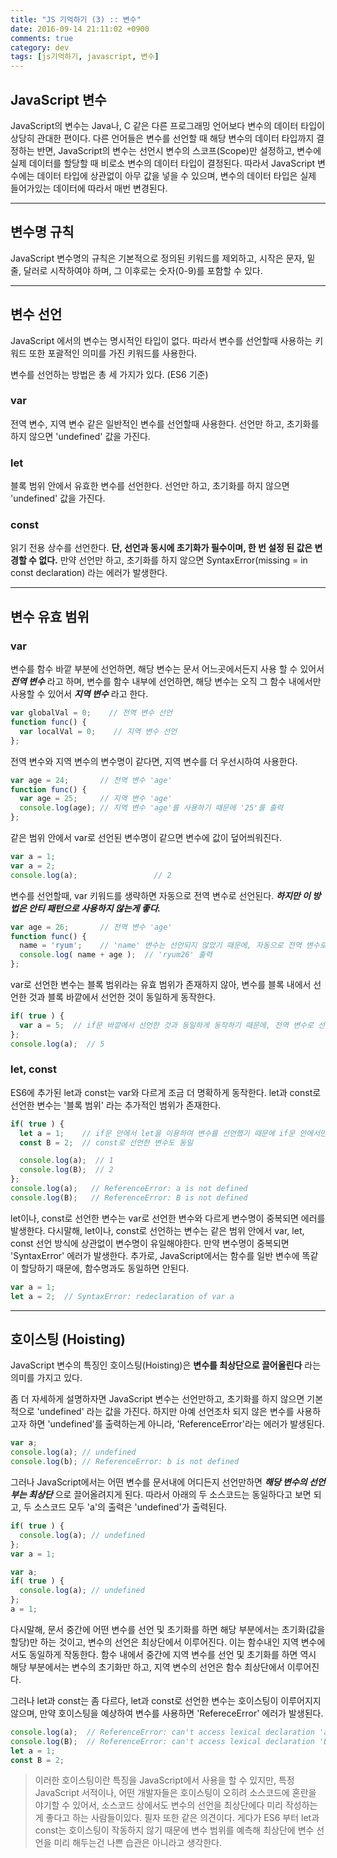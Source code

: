 ```yaml
---
title: "JS 기억하기 (3) :: 변수"
date: 2016-09-14 21:11:02 +0900
comments: true
category: dev
tags: [js기억하기, javascript, 변수]
---
```


## JavaScript 변수
 JavaScript의 변수는 Java나, C 같은 다른 프로그래밍 언어보다 변수의 데이터 타입이 상당히 관대한 편이다.
다른 언어들은 변수를 선언할 때 해당 변수의 데이터 타입까지 결정하는 반면,
JavaScript의 변수는 선언시 변수의 스코프(Scope)만 설정하고,
변수에 실제 데이터를 할당할 때 비로소 변수의 데이터 타입이 결정된다.
따라서 JavaScript 변수에는 데이터 타입에 상관없이 아무 값을 넣을 수 있으며,
변수의 데이터 타입은 실제 들어가있는 데이터에 따라서 매번 변경된다.

---

## 변수명 규칙
JavaScript 변수명의 규칙은 기본적으로 정의된 키워드를 제외하고,
시작은 문자, 밑줄, 달러로 시작하여야 하며, 그 이후로는 숫자(0-9)를 포함할 수 있다.

---

## 변수 선언
JavaScript 에서의 변수는 명시적인 타입이 없다.
따라서 변수를 선언할때 사용하는 키워드 또한 포괄적인 의미를 가진 키워드를 사용한다.

변수를 선언하는 방법은 총 세 가지가 있다. (ES6 기준)

### var
전역 변수, 지역 변수 같은 일반적인 변수를 선언할때 사용한다.
선언만 하고, 초기화를 하지 않으면 'undefined' 값을 가진다.

### <span class="img-es6"></span> let
블록 범위 안에서 유효한 변수를 선언한다.
선언만 하고, 초기화를 하지 않으면 'undefined' 값을 가진다.

### <span class="img-es6"></span> const
읽기 전용 상수를 선언한다. **단, 선언과 동시에 초기화가 필수이며, 한 번 설정 된 값은 변경할 수 없다.**
만약 선언만 하고, 초기화를 하지 않으면 SyntaxError(missing = in const declaration) 라는 에러가 발생한다.

---

## 변수 유효 범위
### var
변수를 함수 바깥 부분에 선언하면, 해당 변수는 문서 어느곳에서든지 사용 할 수 있어서 ***전역 변수*** 라고 하며,
변수를 함수 내부에 선언하면, 해당 변수는 오직 그 함수 내에서만 사용할 수 있어서 ***지역 변수*** 라고 한다.

```js
var globalVal = 0;    // 전역 변수 선언
function func() {
  var localVal = 0;    // 지역 변수 선언
};
```

전역 변수와 지역 변수의 변수명이 같다면, 지역 변수를 더 우선시하여 사용한다.

```js
var age = 24;       // 전역 변수 'age'
function func() {
  var age = 25;     // 지역 변수 'age'
  console.log(age); // 지역 변수 'age'를 사용하기 때문에 '25'를 출력
};
```

같은 범위 안에서 var로 선언된 변수명이 같으면 변수에 값이 덮어씌워진다.

```js
var a = 1;
var a = 2;
console.log(a);					// 2
```

변수를 선언할때, var 키워드를 생략하면 자동으로 전역 변수로 선언된다.
***하지만 이 방법은 안티 패턴으로 사용하지 않는게 좋다.***

```js
var age = 26;       // 전역 변수 'age'
function func() {
  name = 'ryum';    // 'name' 변수는 선언되지 않았기 때문에, 자동으로 전역 변수로 선언된다.
  console.log( name + age );  // 'ryum26' 출력
};
```

var로 선언한 변수는 블록 범위라는 유효 범위가 존재하지 않아,
변수를 블록 내에서 선언한 것과 블록 바깥에서 선언한 것이 동일하게 동작한다.

```js
if( true ) {
  var a = 5;  // if문 바깥에서 선언한 것과 동일하게 동작하기 때문에, 전역 변수로 선언된다.
};
console.log(a);  // 5
```

### <span class="img-es6"></span> let, const
ES6에 추가된 let과 const는 var와 다르게 조금 더 명확하게 동작한다.
let과 const로 선언한 변수는 '블록 범위' 라는 추가적인 범위가 존재한다.

```js
if( true ) {
  let a = 1;    // if문 안에서 let을 이용하여 변수를 선언했기 때문에 if문 안에서만 유효
  const B = 2;  // const로 선언한 변수도 동일

  console.log(a);  // 1
  console.log(B);  // 2
};
console.log(a);   // ReferenceError: a is not defined
console.log(B);   // ReferenceError: B is not defined
```
let이나, const로 선언한 변수는 var로 선언한 변수와 다르게 변수명이 중복되면 에러를 발생한다.
다시말해, let이나, const로 선언하는 변수는 같은 범위 안에서 var, let, const 선언 방식에 상관없이 변수명이 유일해야한다.
만약 변수명이 중복되면 'SyntaxError' 에러가 발생한다.
추가로, JavaScript에서는 함수를 일반 변수에 똑같이 할당하기 때문에, 함수명과도 동일하면 안된다.

```js
var a = 1;
let a = 2;  // SyntaxError: redeclaration of var a
```

---

## 호이스팅 (Hoisting)
JavaScript 변수의 특징인 호이스팅(Hoisting)은 **변수를 최상단으로 끌어올린다** 라는 의미를 가지고 있다.

좀 더 자세하게 설명하자면 JavaScript 변수는 선언만하고, 초기화를 하지 않으면 기본적으로 'undefined' 라는 값을 가진다.
하지만 아예 선언조차 되지 않은 변수를 사용하고자 하면 'undefined'를 출력하는게 아니라, 'ReferenceError'라는 에러가 발생된다.

```js
var a;
console.log(a); // undefined
console.log(b); // ReferenceError: b is not defined
```

그러나 JavaScript에서는 어떤 변수를 문서내에 어디든지 선언만하면 ***해당 변수의 선언부는 최상단*** 으로 끌어올려지게 된다.
따라서 아래의 두 소스코드는 동일하다고 보면 되고, 두 소스코드 모두 'a'의 출력은 'undefined'가 출력된다.

```js
if( true ) {
  console.log(a); // undefined
};
var a = 1;
```

```js
var a;
if( true ) {
  console.log(a); // undefined
};
a = 1;
```

다시말해, 문서 중간에 어떤 변수를 선언 및 초기화를 하면 해당 부분에서는 초기화(값을 할당)만 하는 것이고,
변수의 선언은 최상단에서 이루어진다.
이는 함수내인 지역 변수에서도 동일하게 작동한다.
함수 내에서 중간에 지역 변수를 선언 및 초기화를 하면 역시 해당 부분에서는 변수의 초기화만 하고,
지역 변수의 선언은 함수 최상단에서 이루어진다.

그러나 let과 const는 좀 다르다, let과 const로 선언한 변수는 호이스팅이 이루어지지 않으며,
만약 호이스팅을 예상하여 변수를 사용하면 'RefereceError' 에러가 발생된다.

```js
console.log(a);  // ReferenceError: can't access lexical declaration 'a' before initialization
console.log(B);  // ReferenceError: can't access lexical declaration 'B' before initialization
let a = 1;
const B = 2;
```

> 이러한 호이스팅이란 특징을 JavaScript에서 사용을 할 수 있지만,
특정 JavaScript 서적이나, 어떤 개발자들은 호이스팅이 오히려 소스코드에 혼란을 야기할 수 있어서,
소스코드 상에서도 변수의 선언을 최상단에다 미리 작성하는게 좋다고 하는 사람들이있다.
필자 또한 같은 의견이다.
게다가 ES6 부터 let과 const는 호이스팅이 작동하지 않기 때문에
변수 범위를 예측해 최상단에 변수 선언을 미리 해두는건 나쁜 습관은 아니라고 생각한다.

